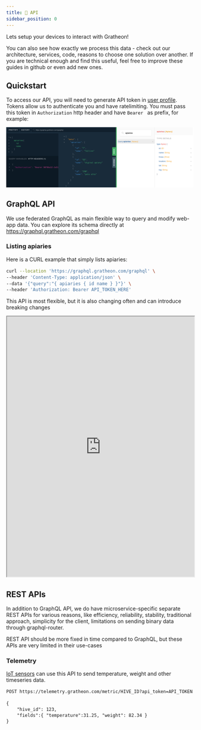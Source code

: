 ```yaml
---
title: 🔗 API
sidebar_position: 0
---
```

Lets setup your devices to interact with Gratheon!

You can also see how exactly we process this data - check out our architecture, services, code, reasons to choose one solution over another. If you are technical enough and find this useful, feel free to improve these guides in github or even add new ones.

## Quickstart
To access our API, you will need to generate API token in [user profile](https://app.gratheon.com/account). Tokens allow us to authenticate you and have ratelimiting. You must pass this token in `Authorization` http header and have `Bearer ` as prefix, for example:

![](img/Screenshot%202024-12-08%20at%2001.01.08.png)


## GraphQL API
We use federated GraphQL as main flexible way to query and modify web-app data. You can explore its schema directly at https://graphql.gratheon.com/graphql

### Listing apiaries

Here is a CURL example that simply lists apiaries:

```bash
curl --location 'https://graphql.gratheon.com/graphql' \
--header 'Content-Type: application/json' \
--data '{"query":"{ apiaries { id name } }"}' \
--header 'Authorization: Bearer API_TOKEN_HERE'
```


This API is most flexible, but it is also changing often and can introduce breaking changes

<iframe src="https://graphql.gratheon.com/graphql" width="100%" height="700"></iframe>


## REST APIs
In addition to GraphQL API, we do have microservice-specific separate REST APIs for various reasons, like efficiency, reliability, stability, traditional approach, simplicity for the client, limitations on sending binary data through graphql-router.

REST API should be more fixed in time compared to GraphQL, but these APIs are very limited in their use-cases
### Telemetry 
[IoT sensors](beehive-sensors/beehive-sensors.md) can use this API to send temperature, weight and other timeseries data.

```
POST https://telemetry.gratheon.com/metric/HIVE_ID?api_token=API_TOKEN

{
	"hive_id": 123,
	"fields":{ "temperature":31.25, "weight": 82.34 }
}
```